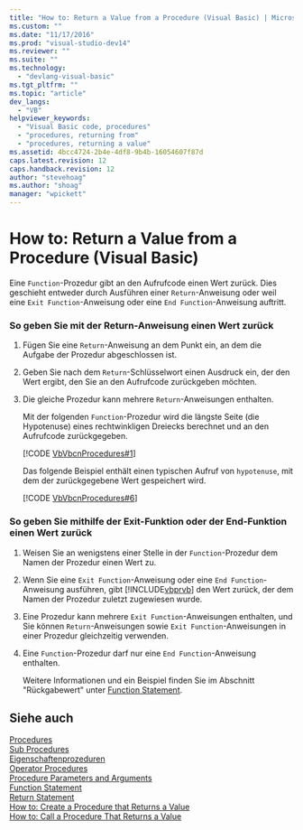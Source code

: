 ```yaml
---
title: "How to: Return a Value from a Procedure (Visual Basic) | Microsoft Docs"
ms.custom: ""
ms.date: "11/17/2016"
ms.prod: "visual-studio-dev14"
ms.reviewer: ""
ms.suite: ""
ms.technology: 
  - "devlang-visual-basic"
ms.tgt_pltfrm: ""
ms.topic: "article"
dev_langs: 
  - "VB"
helpviewer_keywords: 
  - "Visual Basic code, procedures"
  - "procedures, returning from"
  - "procedures, returning a value"
ms.assetid: 4bcc4724-2b4e-4df8-9b4b-16054607f87d
caps.latest.revision: 12
caps.handback.revision: 12
author: "stevehoag"
ms.author: "shoag"
manager: "wpickett"
---
```

# How to: Return a Value from a Procedure (Visual Basic)
Eine `Function`\-Prozedur gibt an den Aufrufcode einen Wert zurück. Dies geschieht entweder durch Ausführen einer `Return`\-Anweisung oder weil eine `Exit Function`\-Anweisung oder eine `End Function`\-Anweisung auftritt.  
  
### So geben Sie mit der Return\-Anweisung einen Wert zurück  
  
1.  Fügen Sie eine `Return`\-Anweisung an dem Punkt ein, an dem die Aufgabe der Prozedur abgeschlossen ist.  
  
2.  Geben Sie nach dem `Return`\-Schlüsselwort einen Ausdruck ein, der den Wert ergibt, den Sie an den Aufrufcode zurückgeben möchten.  
  
3.  Die gleiche Prozedur kann mehrere `Return`\-Anweisungen enthalten.  
  
     Mit der folgenden `Function`\-Prozedur wird die längste Seite \(die Hypotenuse\) eines rechtwinkligen Dreiecks berechnet und an den Aufrufcode zurückgegeben.  
  
     [!CODE [VbVbcnProcedures#1](../CodeSnippet/VS_Snippets_VBCSharp/VbVbcnProcedures#1)]  
  
     Das folgende Beispiel enthält einen typischen Aufruf von `hypotenuse`, mit dem der zurückgegebene Wert gespeichert wird.  
  
     [!CODE [VbVbcnProcedures#6](../CodeSnippet/VS_Snippets_VBCSharp/VbVbcnProcedures#6)]  
  
### So geben Sie mithilfe der Exit\-Funktion oder der End\-Funktion einen Wert zurück  
  
1.  Weisen Sie an wenigstens einer Stelle in der `Function`\-Prozedur dem Namen der Prozedur einen Wert zu.  
  
2.  Wenn Sie eine `Exit Function`\-Anweisung oder eine `End Function`\-Anweisung ausführen, gibt [!INCLUDE[vbprvb](../../../../csharp/programming-guide/concepts/linq/includes/vbprvb_md.md)] den Wert zurück, der dem Namen der Prozedur zuletzt zugewiesen wurde.  
  
3.  Eine Prozedur kann mehrere `Exit Function`\-Anweisungen enthalten, und Sie können `Return`\-Anweisungen sowie `Exit Function`\-Anweisungen in einer Prozedur gleichzeitig verwenden.  
  
4.  Eine `Function`\-Prozedur darf nur eine `End Function`\-Anweisung enthalten.  
  
     Weitere Informationen und ein Beispiel finden Sie im Abschnitt "Rückgabewert" unter [Function Statement](../../../../visual-basic/language-reference/statements/function-statement.md).  
  
## Siehe auch  
 [Procedures](../../../../visual-basic/programming-guide/language-features/procedures/index.md)   
 [Sub Procedures](../../../../visual-basic/programming-guide/language-features/procedures/sub-procedures.md)   
 [Eigenschaftenprozeduren](../../../../visual-basic/programming-guide/language-features/procedures/property-procedures.md)   
 [Operator Procedures](../../../../visual-basic/programming-guide/language-features/procedures/operator-procedures.md)   
 [Procedure Parameters and Arguments](../../../../visual-basic/programming-guide/language-features/procedures/procedure-parameters-and-arguments.md)   
 [Function Statement](../../../../visual-basic/language-reference/statements/function-statement.md)   
 [Return Statement](../../../../visual-basic/language-reference/statements/return-statement.md)   
 [How to: Create a Procedure that Returns a Value](../../../../visual-basic/programming-guide/language-features/procedures/how-to-create-a-procedure-that-returns-a-value.md)   
 [How to: Call a Procedure That Returns a Value](../../../../visual-basic/programming-guide/language-features/procedures/how-to-call-a-procedure-that-returns-a-value.md)